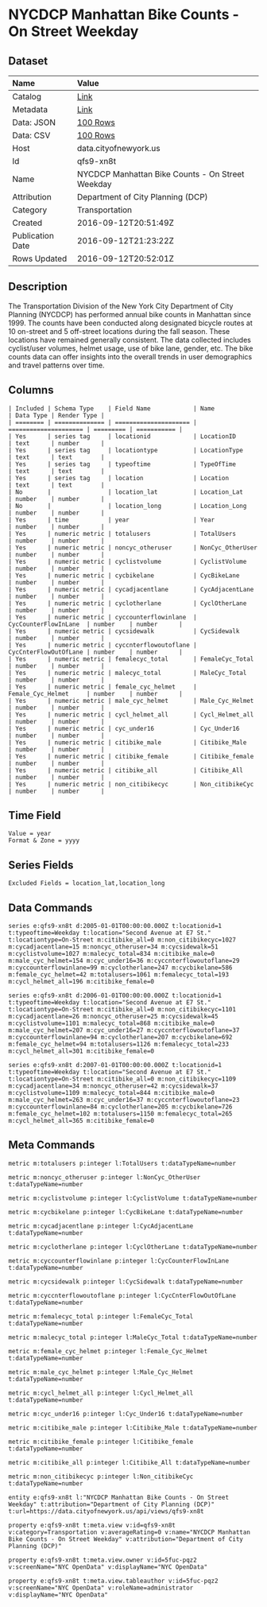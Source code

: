 # NYCDCP Manhattan Bike Counts - On Street Weekday

## Dataset

| Name | Value |
| :--- | :---- |
| Catalog | [Link](https://catalog.data.gov/dataset/nycdcp-manhattan-bike-counts-on-street-weekday) |
| Metadata | [Link](https://data.cityofnewyork.us/api/views/qfs9-xn8t) |
| Data: JSON | [100 Rows](https://data.cityofnewyork.us/api/views/qfs9-xn8t/rows.json?max_rows=100) |
| Data: CSV | [100 Rows](https://data.cityofnewyork.us/api/views/qfs9-xn8t/rows.csv?max_rows=100) |
| Host | data.cityofnewyork.us |
| Id | qfs9-xn8t |
| Name | NYCDCP Manhattan Bike Counts - On Street Weekday |
| Attribution | Department of City Planning (DCP) |
| Category | Transportation |
| Created | 2016-09-12T20:51:49Z |
| Publication Date | 2016-09-12T21:23:22Z |
| Rows Updated | 2016-09-12T20:52:01Z |

## Description

The Transportation Division of the New York City Department of City Planning (NYCDCP) has performed annual bike counts in Manhattan since 1999. The counts have been conducted along designated bicycle routes at 10 on-street and 5 off-street locations during the fall season. These locations have remained generally consistent. The data collected includes cyclist/user volumes, helmet usage, use of bike lane, gender, etc. The bike counts data can offer insights into the overall trends in user demographics and travel patterns over time.

## Columns

```ls
| Included | Schema Type    | Field Name            | Name                  | Data Type | Render Type |
| ======== | ============== | ===================== | ===================== | ========= | =========== |
| Yes      | series tag     | locationid            | LocationID            | text      | number      |
| Yes      | series tag     | locationtype          | LocationType          | text      | text        |
| Yes      | series tag     | typeoftime            | TypeOfTime            | text      | text        |
| Yes      | series tag     | location              | Location              | text      | text        |
| No       |                | location_lat          | Location_Lat          | number    | number      |
| No       |                | location_long         | Location_Long         | number    | number      |
| Yes      | time           | year                  | Year                  | number    | number      |
| Yes      | numeric metric | totalusers            | TotalUsers            | number    | number      |
| Yes      | numeric metric | noncyc_otheruser      | NonCyc_OtherUser      | number    | number      |
| Yes      | numeric metric | cyclistvolume         | CyclistVolume         | number    | number      |
| Yes      | numeric metric | cycbikelane           | CycBikeLane           | number    | number      |
| Yes      | numeric metric | cycadjacentlane       | CycAdjacentLane       | number    | number      |
| Yes      | numeric metric | cyclotherlane         | CyclOtherLane         | number    | number      |
| Yes      | numeric metric | cyccounterflowinlane  | CycCounterFlowInLane  | number    | number      |
| Yes      | numeric metric | cycsidewalk           | CycSidewalk           | number    | number      |
| Yes      | numeric metric | cyccnterflowoutoflane | CycCnterFlowOutOfLane | number    | number      |
| Yes      | numeric metric | femalecyc_total       | FemaleCyc_Total       | number    | number      |
| Yes      | numeric metric | malecyc_total         | MaleCyc_Total         | number    | number      |
| Yes      | numeric metric | female_cyc_helmet     | Female_Cyc_Helmet     | number    | number      |
| Yes      | numeric metric | male_cyc_helmet       | Male_Cyc_Helmet       | number    | number      |
| Yes      | numeric metric | cycl_helmet_all       | Cycl_Helmet_all       | number    | number      |
| Yes      | numeric metric | cyc_under16           | Cyc_Under16           | number    | number      |
| Yes      | numeric metric | citibike_male         | Citibike_Male         | number    | number      |
| Yes      | numeric metric | citibike_female       | Citibike_female       | number    | number      |
| Yes      | numeric metric | citibike_all          | Citibike_All          | number    | number      |
| Yes      | numeric metric | non_citibikecyc       | Non_citibikeCyc       | number    | number      |
```

## Time Field

```ls
Value = year
Format & Zone = yyyy
```

## Series Fields

```ls
Excluded Fields = location_lat,location_long
```

## Data Commands

```ls
series e:qfs9-xn8t d:2005-01-01T00:00:00.000Z t:locationid=1 t:typeoftime=Weekday t:location="Second Avenue at E7 St." t:locationtype=On-Street m:citibike_all=0 m:non_citibikecyc=1027 m:cycadjacentlane=15 m:noncyc_otheruser=34 m:cycsidewalk=51 m:cyclistvolume=1027 m:malecyc_total=834 m:citibike_male=0 m:male_cyc_helmet=154 m:cyc_under16=36 m:cyccnterflowoutoflane=29 m:cyccounterflowinlane=99 m:cyclotherlane=247 m:cycbikelane=586 m:female_cyc_helmet=42 m:totalusers=1061 m:femalecyc_total=193 m:cycl_helmet_all=196 m:citibike_female=0

series e:qfs9-xn8t d:2006-01-01T00:00:00.000Z t:locationid=1 t:typeoftime=Weekday t:location="Second Avenue at E7 St." t:locationtype=On-Street m:citibike_all=0 m:non_citibikecyc=1101 m:cycadjacentlane=26 m:noncyc_otheruser=25 m:cycsidewalk=45 m:cyclistvolume=1101 m:malecyc_total=868 m:citibike_male=0 m:male_cyc_helmet=207 m:cyc_under16=27 m:cyccnterflowoutoflane=37 m:cyccounterflowinlane=94 m:cyclotherlane=207 m:cycbikelane=692 m:female_cyc_helmet=94 m:totalusers=1126 m:femalecyc_total=233 m:cycl_helmet_all=301 m:citibike_female=0

series e:qfs9-xn8t d:2007-01-01T00:00:00.000Z t:locationid=1 t:typeoftime=Weekday t:location="Second Avenue at E7 St." t:locationtype=On-Street m:citibike_all=0 m:non_citibikecyc=1109 m:cycadjacentlane=34 m:noncyc_otheruser=42 m:cycsidewalk=37 m:cyclistvolume=1109 m:malecyc_total=844 m:citibike_male=0 m:male_cyc_helmet=263 m:cyc_under16=37 m:cyccnterflowoutoflane=23 m:cyccounterflowinlane=84 m:cyclotherlane=205 m:cycbikelane=726 m:female_cyc_helmet=102 m:totalusers=1150 m:femalecyc_total=265 m:cycl_helmet_all=365 m:citibike_female=0
```

## Meta Commands

```ls
metric m:totalusers p:integer l:TotalUsers t:dataTypeName=number

metric m:noncyc_otheruser p:integer l:NonCyc_OtherUser t:dataTypeName=number

metric m:cyclistvolume p:integer l:CyclistVolume t:dataTypeName=number

metric m:cycbikelane p:integer l:CycBikeLane t:dataTypeName=number

metric m:cycadjacentlane p:integer l:CycAdjacentLane t:dataTypeName=number

metric m:cyclotherlane p:integer l:CyclOtherLane t:dataTypeName=number

metric m:cyccounterflowinlane p:integer l:CycCounterFlowInLane t:dataTypeName=number

metric m:cycsidewalk p:integer l:CycSidewalk t:dataTypeName=number

metric m:cyccnterflowoutoflane p:integer l:CycCnterFlowOutOfLane t:dataTypeName=number

metric m:femalecyc_total p:integer l:FemaleCyc_Total t:dataTypeName=number

metric m:malecyc_total p:integer l:MaleCyc_Total t:dataTypeName=number

metric m:female_cyc_helmet p:integer l:Female_Cyc_Helmet t:dataTypeName=number

metric m:male_cyc_helmet p:integer l:Male_Cyc_Helmet t:dataTypeName=number

metric m:cycl_helmet_all p:integer l:Cycl_Helmet_all t:dataTypeName=number

metric m:cyc_under16 p:integer l:Cyc_Under16 t:dataTypeName=number

metric m:citibike_male p:integer l:Citibike_Male t:dataTypeName=number

metric m:citibike_female p:integer l:Citibike_female t:dataTypeName=number

metric m:citibike_all p:integer l:Citibike_All t:dataTypeName=number

metric m:non_citibikecyc p:integer l:Non_citibikeCyc t:dataTypeName=number

entity e:qfs9-xn8t l:"NYCDCP Manhattan Bike Counts - On Street Weekday" t:attribution="Department of City Planning (DCP)" t:url=https://data.cityofnewyork.us/api/views/qfs9-xn8t

property e:qfs9-xn8t t:meta.view v:id=qfs9-xn8t v:category=Transportation v:averageRating=0 v:name="NYCDCP Manhattan Bike Counts - On Street Weekday" v:attribution="Department of City Planning (DCP)"

property e:qfs9-xn8t t:meta.view.owner v:id=5fuc-pqz2 v:screenName="NYC OpenData" v:displayName="NYC OpenData"

property e:qfs9-xn8t t:meta.view.tableauthor v:id=5fuc-pqz2 v:screenName="NYC OpenData" v:roleName=administrator v:displayName="NYC OpenData"
```